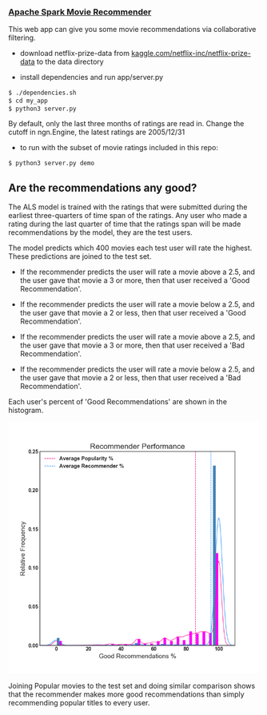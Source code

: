 ### [Apache Spark Movie Recommender](http://www.rybot.xyz)

This web app can give you some movie recommendations via collaborative filtering.

- download netflix-prize-data from [kaggle.com/netflix-inc/netflix-prize-data](http://www.kaggle.com/netflix-inc/netflix-prize-data) to the data directory

- install dependencies and run app/server.py
```
$ ./dependencies.sh
$ cd my_app
$ python3 server.py
```

By default, only the last three months of ratings are read in. Change the cutoff in ngn.Engine, the latest ratings are 2005/12/31

- to run with the subset of movie ratings included in this repo:
```
$ python3 server.py demo
```


## Are the recommendations any good?

The ALS model is trained with the ratings that were submitted during the earliest three-quarters of time span of the ratings. Any user who made a rating during the last quarter of time that the ratings span will be made recommendations by the model, they are the test users.

The model predicts which 400 movies each test user will rate the highest. These predictions are joined to the test set.

- If the recommender predicts the user will rate a movie above a 2.5, and the user gave that movie a 3 or more, then that user received a 'Good Recommendation'.

- If the recommender predicts the user will rate a movie below a 2.5, and the user gave that movie a 2 or less, then that user received a 'Good Recommendation'.

- If the recommender predicts the user will rate a movie above a 2.5, and the user gave that movie a 3 or more, then that user received a 'Bad Recommendation'.

- If the recommender predicts the user will rate a movie below a 2.5, and the user gave that movie a 2 or less, then that user received a 'Bad Recommendation'.

Each user's percent of 'Good Recommendations' are shown in the histogram.

![](my_app/static/example.png)

Joining Popular movies to the test set and doing similar comparison shows that the recommender makes more good recommendations than simply recommending popular titles to every user.
